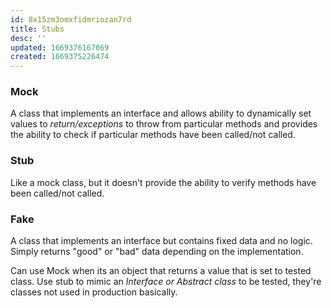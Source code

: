 ```yaml
---
id: 8x15zm3omxfidmriozan7rd
title: Stubs
desc: ''
updated: 1669376167069
created: 1669375226474
---
```


### Mock
A class that implements an interface and allows ability to dynamically set values to *return/exceptions* to throw from particular methods and provides the ability to check if particular methods have been called/not called.

### Stub
Like a mock class, but it doesn't provide the ability to verify methods have been called/not called.

### Fake
A class that implements an interface but contains fixed data and no logic. 
Simply returns "good" or "bad" data depending on the implementation.

Can use Mock when its an object that returns a value that is set to tested class.
Use stub to mimic an *Interface or Abstract class* to be tested, they're classes not used in production basically.
